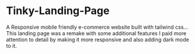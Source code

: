 # Tinky-Landing-Page
A Responsive mobile friendly e-commerce website built with tailwind css...
This landing page was a remake with some additional features 
I paid more attention to detail by making it more responsive and also adding dark mode to it.
